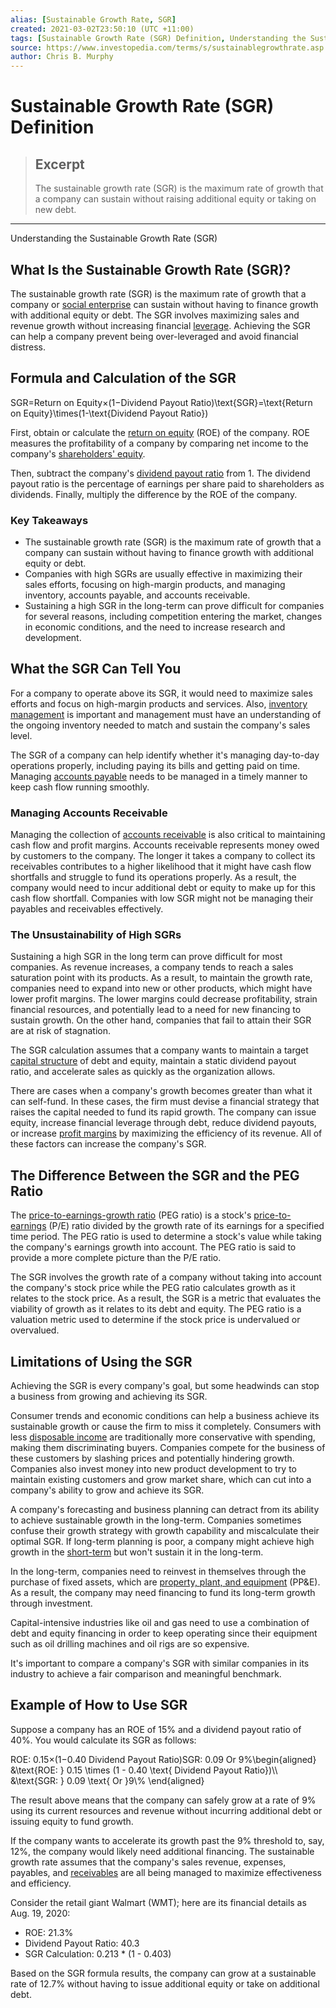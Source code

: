```yaml
---
alias: [Sustainable Growth Rate, SGR]
created: 2021-03-02T23:50:10 (UTC +11:00)
tags: [Sustainable Growth Rate (SGR) Definition, Understanding the Sustainable Growth Rate (SGR)]
source: https://www.investopedia.com/terms/s/sustainablegrowthrate.asp
author: Chris B. Murphy
---
```


# Sustainable Growth Rate (SGR) Definition

> ## Excerpt
> The sustainable growth rate (SGR) is the maximum rate of growth that a company can sustain without raising additional equity or taking on new debt.

---

Understanding the Sustainable Growth Rate (SGR)
## What Is the Sustainable Growth Rate (SGR)?

The sustainable growth rate (SGR) is the maximum rate of growth that a company or [social enterprise](https://www.investopedia.com/terms/s/social-enterprise.asp) can sustain without having to finance growth with additional equity or debt. The SGR involves maximizing sales and revenue growth without increasing financial [leverage](https://www.investopedia.com/terms/l/leverage.asp). Achieving the SGR can help a company prevent being over-leveraged and avoid financial distress.

## Formula and Calculation of the SGR

SGR\=Return on Equity×(1−Dividend Payout Ratio)\\text{SGR}=\\text{Return on Equity}\\times(1-\\text{Dividend Payout Ratio})

First, obtain or calculate the [return on equity](https://www.investopedia.com/terms/r/returnonequity.asp) (ROE) of the company. ROE measures the profitability of a company by comparing net income to the company's [shareholders' equity](https://www.investopedia.com/terms/s/shareholdersequity.asp).

Then, subtract the company's [dividend payout ratio](https://www.investopedia.com/terms/d/dividendpayoutratio.asp) from 1. The dividend payout ratio is the percentage of earnings per share paid to shareholders as dividends. Finally, multiply the difference by the ROE of the company.

### Key Takeaways

-   The sustainable growth rate (SGR) is the maximum rate of growth that a company can sustain without having to finance growth with additional equity or debt.
-   Companies with high SGRs are usually effective in maximizing their sales efforts, focusing on high-margin products, and managing inventory, accounts payable, and accounts receivable.
-   Sustaining a high SGR in the long-term can prove difficult for companies for several reasons, including competition entering the market, changes in economic conditions, and the need to increase research and development.

## What the SGR Can Tell You

For a company to operate above its SGR, it would need to maximize sales efforts and focus on high-margin products and services. Also, [inventory management](https://www.investopedia.com/terms/i/inventory-management.asp) is important and management must have an understanding of the ongoing inventory needed to match and sustain the company's sales level.

The SGR of a company can help identify whether it's managing day-to-day operations properly, including paying its bills and getting paid on time. Managing [accounts payable](https://www.investopedia.com/terms/a/accountspayable.asp) needs to be managed in a timely manner to keep cash flow running smoothly.

### Managing Accounts Receivable

Managing the collection of [accounts receivable](https://www.investopedia.com/terms/a/accountsreceivable.asp) is also critical to maintaining cash flow and profit margins. Accounts receivable represents money owed by customers to the company. The longer it takes a company to collect its receivables contributes to a higher likelihood that it might have cash flow shortfalls and struggle to fund its operations properly. As a result, the company would need to incur additional debt or equity to make up for this cash flow shortfall. Companies with low SGR might not be managing their payables and receivables effectively.

### The Unsustainability of High SGRs

Sustaining a high SGR in the long term can prove difficult for most companies. As revenue increases, a company tends to reach a sales saturation point with its products. As a result, to maintain the growth rate, companies need to expand into new or other products, which might have lower profit margins. The lower margins could decrease profitability, strain financial resources, and potentially lead to a need for new financing to sustain growth. On the other hand, companies that fail to attain their SGR are at risk of stagnation.

The SGR calculation assumes that a company wants to maintain a target [capital structure](https://www.investopedia.com/terms/c/capitalstructure.asp) of debt and equity, maintain a static dividend payout ratio, and accelerate sales as quickly as the organization allows.

There are cases when a company's growth becomes greater than what it can self-fund. In these cases, the firm must devise a financial strategy that raises the capital needed to fund its rapid growth. The company can issue equity, increase financial leverage through debt, reduce dividend payouts, or increase [profit margins](https://www.investopedia.com/terms/p/profitmargin.asp) by maximizing the efficiency of its revenue. All of these factors can increase the company's SGR.

## The Difference Between the SGR and the PEG Ratio

The [price-to-earnings-growth ratio](https://www.investopedia.com/terms/p/pegratio.asp) (PEG ratio) is a stock's [price-to-earnings](https://www.investopedia.com/terms/p/price-earningsratio.asp) (P/E) ratio divided by the growth rate of its earnings for a specified time period. The PEG ratio is used to determine a stock's value while taking the company's earnings growth into account. The PEG ratio is said to provide a more complete picture than the P/E ratio.

The SGR involves the growth rate of a company without taking into account the company's stock price while the PEG ratio calculates growth as it relates to the stock price. As a result, the SGR is a metric that evaluates the viability of growth as it relates to its debt and equity. The PEG ratio is a valuation metric used to determine if the stock price is undervalued or overvalued.

## Limitations of Using the SGR

Achieving the SGR is every company's goal, but some headwinds can stop a business from growing and achieving its SGR.

Consumer trends and economic conditions can help a business achieve its sustainable growth or cause the firm to miss it completely. Consumers with less [disposable income](https://www.investopedia.com/terms/d/disposableincome.asp) are traditionally more conservative with spending, making them discriminating buyers. Companies compete for the business of these customers by slashing prices and potentially hindering growth. Companies also invest money into new product development to try to maintain existing customers and grow market share, which can cut into a company's ability to grow and achieve its SGR.

A company's forecasting and business planning can detract from its ability to achieve sustainable growth in the long-term. Companies sometimes confuse their growth strategy with growth capability and miscalculate their optimal SGR. If long-term planning is poor, a company might achieve high growth in the [short-term](https://www.investopedia.com/terms/s/shortterm.asp) but won't sustain it in the long-term.

In the long-term, companies need to reinvest in themselves through the purchase of fixed assets, which are [property, plant, and equipment](https://www.investopedia.com/terms/p/ppe.asp) (PP&E). As a result, the company may need financing to fund its long-term growth through investment.

Capital-intensive industries like oil and gas need to use a combination of debt and equity financing in order to keep operating since their equipment such as oil drilling machines and oil rigs are so expensive.

It's important to compare a company's SGR with similar companies in its industry to achieve a fair comparison and meaningful benchmark.

## Example of How to Use SGR

Suppose a company has an ROE of 15% and a dividend payout ratio of 40%. You would calculate its SGR as follows:

ROE: 0.15×(1−0.40 Dividend Payout Ratio)SGR: 0.09 Or 9%\\begin{aligned} &\\text{ROE: } 0.15 \\times (1 - 0.40 \\text{ Dividend Payout Ratio})\\\\ &\\text{SGR: } 0.09 \\text{ Or }9\\% \\end{aligned}

The result above means that the company can safely grow at a rate of 9% using its current resources and revenue without incurring additional debt or issuing equity to fund growth.

If the company wants to accelerate its growth past the 9% threshold to, say, 12%, the company would likely need additional financing. The sustainable growth rate assumes that the company's sales revenue, expenses, payables, and [receivables](https://www.investopedia.com/terms/r/receivables.asp) are all being managed to maximize effectiveness and efficiency.

Consider the retail giant Walmart (WMT); here are its financial details as Aug. 19, 2020:

-   ROE: 21.3%
-   Dividend Payout Ratio: 40.3
-   SGR Calculation: 0.213 \* (1 - 0.403)

Based on the SGR formula results, the company can grow at a sustainable rate of 12.7% without having to issue additional equity or take on additional debt.
